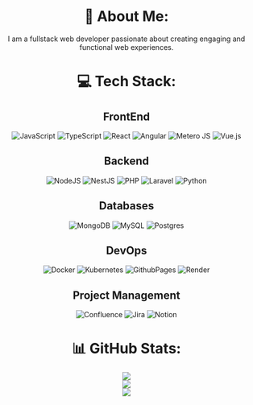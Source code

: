<h1 align="center">💫 About Me:</h1>

<p align="center">I am a fullstack web developer passionate about creating engaging and functional web experiences.</p>


<h1 align="center"> 💻 Tech Stack:</h1>

<h2 align="center">FrontEnd</h2>

<div align="center">
  
![JavaScript](https://img.shields.io/badge/javascript-%23323330.svg?style=flat&logo=javascript&logoColor=%23F7DF1E)
![TypeScript](https://img.shields.io/badge/typescript-%23007ACC.svg?style=flat&logo=typescript&logoColor=white)
![React](https://img.shields.io/badge/react-%2320232a.svg?style=flat&logo=react&logoColor=%2361DAFB)
![Angular](https://img.shields.io/badge/angular-%23DD0031.svg?style=flat&logo=angular&logoColor=white)
![Metero JS](https://img.shields.io/badge/meteorjs-%23d74c4c.svg?style=flat&logo=meteor&logoColor=white)
![Vue.js](https://img.shields.io/badge/vue.js-%2335495e.svg?style=flat&logo=vuedotjs&logoColor=%234FC08D)

</div>

<h2 align="center">Backend</h2>

<div align="center">
  
![NodeJS](https://img.shields.io/badge/node.js-6DA55F?style=flat&logo=node.js&logoColor=white)
![NestJS](https://img.shields.io/badge/nestjs-%23E0234E.svg?style=flat&logo=nestjs&logoColor=white)
![PHP](https://img.shields.io/badge/php-%23777BB4.svg?style=flat&logo=php&logoColor=white)
![Laravel](https://img.shields.io/badge/laravel-%23FF2D20.svg?style=flat&logo=laravel&logoColor=white)
![Python](https://img.shields.io/badge/python-3670A0?style=flat&logo=python&logoColor=ffdd54)

</div>

<h2 align="center">Databases</h2>

<div align="center">
  
![MongoDB](https://img.shields.io/badge/MongoDB-%234ea94b.svg?style=flat&logo=mongodb&logoColor=white)
![MySQL](https://img.shields.io/badge/mysql-%2300000f.svg?style=flat&logo=mysql&logoColor=white)
![Postgres](https://img.shields.io/badge/postgres-%23316192.svg?style=flat&logo=postgresql&logoColor=white)

</div>

<h2 align="center">DevOps</h2>

<div align="center">

![Docker](https://img.shields.io/badge/docker-%230db7ed.svg?style=flat&logo=docker&logoColor=white)
![Kubernetes](https://img.shields.io/badge/kubernetes-%23326ce5.svg?style=flat&logo=kubernetes&logoColor=white)
![GithubPages](https://img.shields.io/badge/github%20pages-121013?style=flat&logo=github&logoColor=white)
![Render](https://img.shields.io/badge/Render-%46E3B7.svg?style=flat&logo=render&logoColor=white)

</div>

<h2 align="center">Project Management</h2>

<div align="center">
  
![Confluence](https://img.shields.io/badge/confluence-%23172BF4.svg?style=flat&logo=confluence&logoColor=white)
![Jira](https://img.shields.io/badge/jira-%230A0FFF.svg?style=flat&logo=jira&logoColor=white)
![Notion](https://img.shields.io/badge/Notion-%23000000.svg?style=flat&logo=notion&logoColor=white)

</div>

<h1 align="center"> 📊 GitHub Stats: </h1>

<div align="center">
  
![](https://github-readme-stats.vercel.app/api?username=Laura398&theme=react&hide_border=true&include_all_commits=true&count_private=false)<br/>
![](https://github-readme-streak-stats.herokuapp.com/?user=Laura398&theme=react&hide_border=true)<br/>
![](https://github-readme-stats.vercel.app/api/top-langs/?username=Laura398&theme=react&hide_border=true&include_all_commits=true&count_private=false&layout=compact)

</div>

<!-- Proudly created with GPRM ( https://gprm.itsvg.in ) -->
